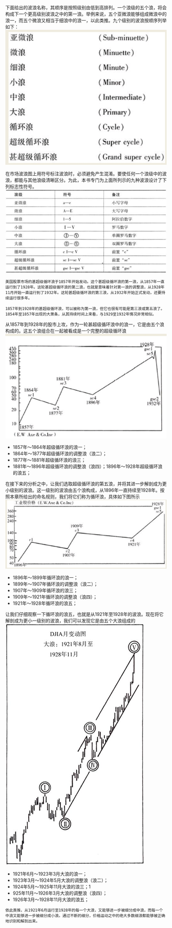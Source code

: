 下面给出的波浪名称，其顺序是按照级别由低到高排列。一个浪级的五个浪，将会构成下一个更高级别波浪之中的第一浪。举例来说，五个亚微浪能够组成微浪中的浪一，而五个微浪又相当于细浪中的浪一，以此类推。九个级别的波浪按顺序列举如下：
![](./img/12.jpg)

在市场波浪图上用符号标注波浪时，必须避免产生混淆。要使任何一个浪级中的波浪，都能与其他浪级清晰区分。为此，本书专门为上面所列示的九种波浪设计了下列标志性符号。
![](./img/13.png)

```
美国股票市场的甚超级循环浪于1857年开始发动。这个甚超级循环浪的第一浪，从1857年一直运行到了1928年。这轮甚超级循环浪的第二浪，也就是意味着针对第一浪的调整浪，从1928年11月开始一直运行到了1932年。这轮甚超级循环浪的第三浪，从1932年开始正式发动，还要持续运行很多年。

1857年到1928年的甚超级循环浪，可以被称为第一浪，但它也很有可能是第三浪或第五浪了。1854年至1857年出现的大萧条，从其持续时间上来看，与1929至1932年情况非常相似。
```
从1857年到1928年的股市上攻，作为一轮甚超级循环浪中的浪一，它是由五个浪构成的。这五个浪组合在一起被看成是一个完整的超级循环浪
![](./img/14.jpg)
- 1857年～1864年超级循环浪的浪一；
- 1864年～1877年超级循环浪的调整浪（浪二）；
- 1877年～1881年超级循环浪的浪三；
- 1881年～1896年超级循环浪的调整浪（浪四）；1896年～1928年超级循环浪的浪五；

在接下来的分析之中，让我们选取超级循环浪的第五浪，并将其进一步解剖成为更小级别的波浪。这一级别的波浪由五个浪构成，从1896年一直持续至1928年。按照本章所给出的命名规则，我们将它们称为循环浪，具体如下图所示
![](./img/15.jpg)
- 1896年～1899年循环浪的浪一；
- 1899年～1907年循环浪的调整浪（浪二）；
- 1907年～1909年循环浪的浪三；
- 1909年～1921年循环浪的调整浪（浪四）；
- 1921年～1928年循环浪的浪五；

让我们仔细观察一下循环浪的浪五，也就是从1921年至1928年的波浪。现在将它解剖成为更小一级别的波浪，我们可以发现它是由五个大浪组成的
![](./img/16.png)

- 1921年6月～1923年3月大浪的浪一；
- 1923年3月～1924年5月大浪的调整浪（浪二）；
- 1924年5月～1925年11月大浪的浪三；1
- 925年11月～1926年3月大浪的调整浪（浪四）；
- 1926年3月～1928年11月大浪的浪五；
```
依此类推，从1921年6月运行至1928年的每一个大浪，又能够进一步被细分成中浪，而每一个中浪又能够进一步被细分成小浪。通过不断的细分，价格运动之中的绝大多数细浪都能够被正确地识别和解剖出来。
```
